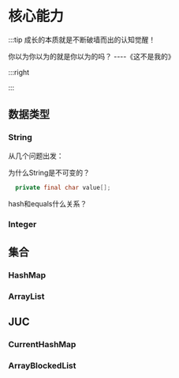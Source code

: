 # 核心能力

:::tip 成长的本质就是不断破墙而出的认知觉醒！

  你以为你以为的就是你以为的吗？               ----《这不是我的》

:::right


:::

## 数据类型

### String

从几个问题出发：

为什么String是不可变的？
```java
  private final char value[];
```
hash和equals什么关系？

### Integer

## 集合

### HashMap

### ArrayList

## JUC

### CurrentHashMap

### ArrayBlockedList

###

